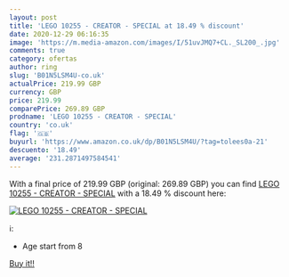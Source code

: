 ```yaml
---
layout: post
title: 'LEGO 10255 - CREATOR - SPECIAL at 18.49 % discount'
date: 2020-12-29 06:16:35
image: 'https://m.media-amazon.com/images/I/51uvJMQ7+CL._SL200_.jpg'
comments: true
category: ofertas
author: ring
slug: 'B01N5LSM4U-co.uk'
actualPrice: 219.99 GBP
currency: GBP
price: 219.99
comparePrice: 269.89 GBP
prodname: 'LEGO 10255 - CREATOR - SPECIAL'
country: 'co.uk'
flag: '🇬🇧'
buyurl: 'https://www.amazon.co.uk/dp/B01N5LSM4U/?tag=tolees0a-21'
descuento: '18.49'
average: '231.2871497584541'
---
```


With a final price of 219.99 GBP (original: 269.89 GBP) you can find [LEGO 10255 - CREATOR - SPECIAL](https://www.amazon.co.uk/dp/B01N5LSM4U/?tag=tolees0a-21) with a  18.49 % discount here:

[![LEGO 10255 - CREATOR - SPECIAL](https://m.media-amazon.com/images/I/51uvJMQ7+CL._SL200_.jpg)](https://www.amazon.co.uk/dp/B01N5LSM4U/?tag=tolees0a-21)

ℹ️:

- Age start from 8

[Buy it!!](https://www.amazon.co.uk/dp/B01N5LSM4U/?tag=tolees0a-21)

